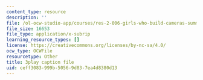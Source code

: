 ```yaml
---
content_type: resource
description: ''
file: /ol-ocw-studio-app/courses/res-2-006-girls-who-build-cameras-summer-2016/ceff3083999b50569d837ea4d8380d13_KhY97qoDPMg.vtt
file_size: 16653
file_type: application/x-subrip
learning_resource_types: []
license: https://creativecommons.org/licenses/by-nc-sa/4.0/
ocw_type: OCWFile
resourcetype: Other
title: 3play caption file
uid: ceff3083-999b-5056-9d83-7ea4d8380d13
---
```

